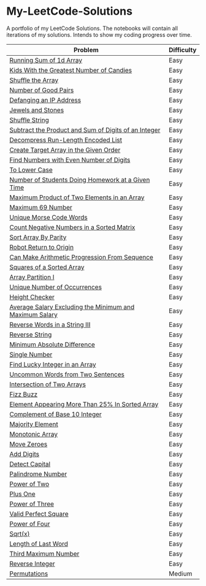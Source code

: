 # My-LeetCode-Solutions
A portfolio of my LeetCode Solutions. The notebooks will contain all iterations of my solutions. Intends to show my coding progress over time.


|        Problem           |  Difficulty   |
| ------------------------ | ------------- |
| [Running Sum of 1d Array](https://leetcode.com/problems/running-sum-of-1d-array/)  |     Easy      |
| [Kids With the Greatest Number of Candies](https://leetcode.com/problems/kids-with-the-greatest-number-of-candies) | Easy |
|        [Shuffle the Array](https://leetcode.com/problems/shuffle-the-array)           |  Easy   |
|        [Number of Good Pairs](https://leetcode.com/problems/number-of-good-pairs)           |  Easy   |
|        [Defanging an IP Address](https://leetcode.com/problems/defanging-an-ip-address)           |  Easy   |
|        [Jewels and Stones](https://leetcode.com/problems/jewels-and-stones)           |  Easy   |
|        [Shuffle String](https://leetcode.com/problems/shuffle-string)           |  Easy   |
|        [Subtract the Product and Sum of Digits of an Integer](https://leetcode.com/problems/subtract-the-product-and-sum-of-digits-of-an-integer)           |  Easy   |
|        [Decompress Run-Length Encoded List](https://leetcode.com/problems/decompress-run-length-encoded-list)           |  Easy   |
|        [Create Target Array in the Given Order ](https://leetcode.com/problems/create-target-array-in-the-given-order)           |  Easy   |
|        [Find Numbers with Even Number of Digits ](https://leetcode.com/problems/find-numbers-with-even-number-of-digits)           |  Easy   |
|        [To Lower Case ](https://leetcode.com/problems/to-lower-case)           |  Easy   |
|        [Number of Students Doing Homework at a Given Time ](https://leetcode.com/problems/number-of-students-doing-homework-at-a-given-time)           |  Easy   |
|        [Maximum Product of Two Elements in an Array ](https://leetcode.com/problems/maximum-product-of-two-elements-in-an-array)           |  Easy   |
|        [Maximum 69 Number](https://leetcode.com/problems/maximum-69-number)           |  Easy   |
|        [Unique Morse Code Words](https://leetcode.com/problems/unique-morse-code-words)           |  Easy   |
|        [Count Negative Numbers in a Sorted Matrix](https://leetcode.com/problems/count-negative-numbers-in-a-sorted-matrix)           |  Easy   |
|        [Sort Array By Parity](https://leetcode.com/problems/sort-array-by-parity)           |  Easy   |
|        [Robot Return to Origin](https://leetcode.com/problems/robot-return-to-origin)           |  Easy   |
|        [Can Make Arithmetic Progression From Sequence](https://leetcode.com/problems/can-make-arithmetic-progression-from-sequence)           |  Easy   |
|        [Squares of a Sorted Array](https://leetcode.com/problems/squares-of-a-sorted-array)           |  Easy   |
|        [Array Partition I](https://leetcode.com/problems/array-partition-i)           |  Easy   |
|        [Unique Number of Occurrences](https://leetcode.com/problems/unique-number-of-occurrences)           |  Easy   |
|        [Height Checker](https://leetcode.com/problems/height-checker)           |  Easy   |
|        [Average Salary Excluding the Minimum and Maximum Salary](https://leetcode.com/problems/average-salary-excluding-the-minimum-and-maximum-salary)           |  Easy   |
|        [Reverse Words in a String III](https://leetcode.com/problems/reverse-words-in-a-string-iii)           |  Easy   |
|        [Reverse String](https://leetcode.com/problems/reverse-string)           |  Easy   |
|        [Minimum Absolute Difference](https://leetcode.com/problems/minimum-absolute-difference)           |  Easy   |
|        [Single Number](https://leetcode.com/problems/single-number)           |  Easy   |
|        [Find Lucky Integer in an Array](https://leetcode.com/problems/find-lucky-integer-in-an-array)           |  Easy   |
|        [Uncommon Words from Two Sentences](https://leetcode.com/problems/uncommon-words-from-two-sentences)           |  Easy   |
|        [Intersection of Two Arrays](https://leetcode.com/problems/intersection-of-two-arrays)           |  Easy   |
|        [Fizz Buzz](https://leetcode.com/problems/fizz-buzz)           |  Easy   |
|        [Element Appearing More Than 25% In Sorted Array](https://leetcode.com/problems/element-appearing-more-than-25-in-sorted-array)           |  Easy   |
|        [Complement of Base 10 Integer](https://leetcode.com/problems/complement-of-base-10-integer)           |  Easy   |
|        [Majority Element](https://leetcode.com/problems/majority-element)           |  Easy   |
|        [Monotonic Array](https://leetcode.com/problems/monotonic-array)           |  Easy   |
|        [Move Zeroes ](https://leetcode.com/problems/move-zeroes)           |  Easy   |
|        [Add Digits](https://leetcode.com/problems/add-digits)           |  Easy   |
|        [Detect Capital](https://leetcode.com/problems/detect-capital)           |  Easy   |
|        [Palindrome Number](https://leetcode.com/problems/palindrome-number)           |  Easy   |
|        [Power of Two](https://leetcode.com/problems/power-of-two)           |  Easy   |
|        [Plus One](https://leetcode.com/problems/plus-one)           |  Easy   |
|        [Power of Three](https://leetcode.com/problems/power-of-three)           |  Easy   |
|        [Valid Perfect Square](https://leetcode.com/problems/valid-perfect-square)           |  Easy   |
|        [Power of Four](https://leetcode.com/problems/power-of-four)           |  Easy   |
|        [Sqrt(x) ](https://leetcode.com/problems/sqrtx)           |  Easy   |
|        [Length of Last Word](https://leetcode.com/problems/length-of-last-word)           |  Easy   |
|        [Third Maximum Number](https://leetcode.com/problems/third-maximum-number)           |  Easy   |
|        [Reverse Integer](https://leetcode.com/problems/reverse-integer)           |  Easy   |
|        [Permutations](https://leetcode.com/problems/permutations)           |  Medium   |

